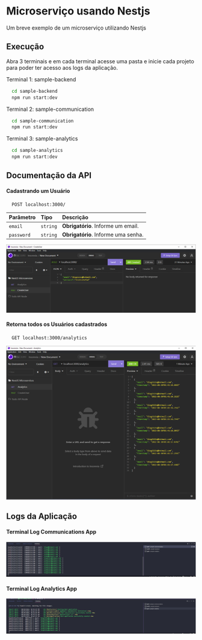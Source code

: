 
# Microserviço usando Nestjs

Um breve exemplo de um microserviço utilizando Nestjs


## Execução

Abra 3 terminais e em cada terminal acesse uma pasta e inicie cada projeto para poder ter acesso aos logs da aplicação.

Terminal 1: sample-backend
```bash 
  cd sample-backend 
  npm run start:dev
```

Terminal 2: sample-communication
```bash 
  cd sample-communication 
  npm run start:dev
```

Terminal 3: sample-analytics
```bash 
  cd sample-analytics 
  npm run start:dev
```


## Documentação da API

#### Cadastrando um Usuário

```http
  POST localhost:3000/
```

| Parâmetro  | Tipo     | Descrição                           |
| :--------- | :------- | :---------------------------------- |
| `email`    | `string` | **Obrigatório**. Informe um email.  |
| `password` | `string` | **Obrigatório**. Informe uma senha. |

![Exemplo POST](/assets/insomnia_post.png)

#### Retorna todos os Usuários cadastrados

```http
  GET localhost:3000/analytics
```
![Exemplo GET](/assets/insomnia_get.png)



## Logs da Aplicação

#### Terminal Log Communications App
![Exemplo GET](/assets/terminal_log_communications.png)

#### Terminal Log Analytics App
![Exemplo GET](/assets/terminal_log_analytics.png)